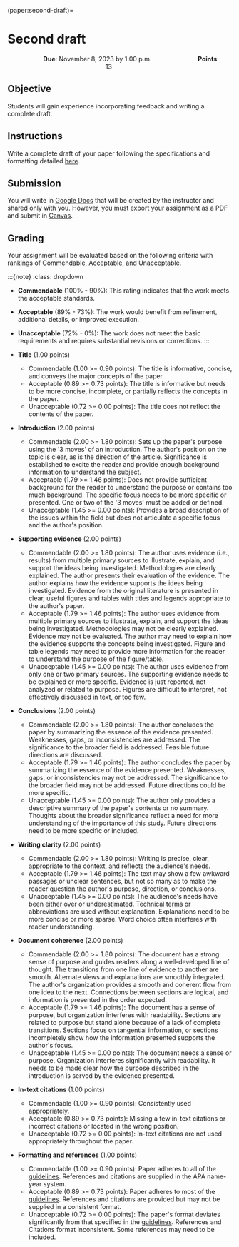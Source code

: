 (paper:second-draft)=
# Second draft

<p style="text-align: center;">
    <object hspace="50">
        <strong>Due</strong></a>: November 8, 2023 by 1:00 p.m.
    </object>
    <object hspace="50">
        <strong>Points</strong></a>: 13
    </object>
</p>

## Objective

Students will gain experience incorporating feedback and writing a complete draft.

## Instructions

Write a complete draft of your paper following the specifications and formatting detailed [here](paper:guidelines).

## Submission

You will write in [Google Docs](https://docs.google.com/) that will be created by the instructor and shared only with you.
However, you must export your assignment as a PDF and submit in [Canvas](https://canvas.pitt.edu/).

## Grading

Your assignment will be evaluated based on the following criteria with rankings of Commendable, Acceptable, and Unacceptable.

:::{note}
:class: dropdown

- **Commendable** (100% - 90%):
  This rating indicates that the work meets the acceptable standards.
- **Acceptable** (89% - 73%):
  The work would benefit from refinement, additional details, or improved execution.
- **Unacceptable** (72% - 0%):
  The work does not meet the basic requirements and requires substantial revisions or corrections.
:::

- **Title** (1.00 points)
  - Commendable (1.00 >= 0.90 points):
    The title is informative, concise, and conveys the major concepts of the paper.
  - Acceptable (0.89 >= 0.73 points):
    The title is informative but needs to be more concise, incomplete, or partially reflects the concepts in the paper.
  - Unacceptable (0.72 >= 0.00 points):
    The title does not reflect the contents of the paper.
- **Introduction** (2.00 points)
  - Commendable (2.00 >= 1.80 points):
    Sets up the paper's purpose using the '3 moves' of an introduction.
    The author's position on the topic is clear, as is the direction of the article.
    Significance is established to excite the reader and provide enough background information to understand the subject.
  - Acceptable (1.79 >= 1.46 points):
    Does not provide sufficient background for the reader to understand the purpose or contains too much background.
    The specific focus needs to be more specific or presented.
    One or two of the '3 moves' must be added or defined.
  - Unacceptable (1.45 >= 0.00 points):
    Provides a broad description of the issues within the field but does not articulate a specific focus and the author's position.
- **Supporting evidence** (2.00 points)
  - Commendable (2.00 >= 1.80 points):
    The author uses evidence (i.e., results) from multiple primary sources to illustrate, explain, and support the ideas being investigated.
    Methodologies are clearly explained.
    The author presents their evaluation of the evidence.
    The author explains how the evidence supports the ideas being investigated.
    Evidence from the original literature is presented in clear, useful figures and tables with titles and legends appropriate to the author's paper.
  - Acceptable (1.79 >= 1.46 points):
    The author uses evidence from multiple primary sources to illustrate, explain, and support the ideas being investigated.
    Methodologies may not be clearly explained.
    Evidence may not be evaluated.
    The author may need to explain how the evidence supports the concepts being investigated.
    Figure and table legends may need to provide more information for the reader to understand the purpose of the figure/table.
  - Unacceptable (1.45 >= 0.00 points):
    The author uses evidence from only one or two primary sources.
    The supporting evidence needs to be explained or more specific.
    Evidence is just reported, not analyzed or related to purpose.
    Figures are difficult to interpret, not effectively discussed in text, or too few.
- **Conclusions** (2.00 points)
  - Commendable (2.00 >= 1.80 points):
    The author concludes the paper by summarizing the essence of the evidence presented.
    Weaknesses, gaps, or inconsistencies are addressed.
    The significance to the broader field is addressed.
    Feasible future directions are discussed.
  - Acceptable (1.79 >= 1.46 points):
    The author concludes the paper by summarizing the essence of the evidence presented.
    Weaknesses, gaps, or inconsistencies may not be addressed.
    The significance to the broader field may not be addressed.
    Future directions could be more specific.
  - Unacceptable (1.45 >= 0.00 points):
    The author only provides a descriptive summary of the paper's contents or no summary.
    Thoughts about the broader significance reflect a need for more understanding of the importance of this study.
    Future directions need to be more specific or included.
- **Writing clarity** (2.00 points)
  - Commendable (2.00 >= 1.80 points):
    Writing is precise, clear, appropriate to the context, and reflects the audience's needs.
  - Acceptable (1.79 >= 1.46 points):
    The text may show a few awkward passages or unclear sentences, but not so many as to make the reader question the author's purpose, direction, or conclusions.
  - Unacceptable (1.45 >= 0.00 points):
    The audience's needs have been either over or underestimated.
    Technical terms or abbreviations are used without explanation.
    Explanations need to be more concise or more sparse.
    Word choice often interferes with reader understanding.
- **Document coherence** (2.00 points)
  - Commendable (2.00 >= 1.80 points):
    The document has a strong sense of purpose and guides readers along a well-developed line of thought.
    The transitions from one line of evidence to another are smooth.
    Alternate views and explanations are smoothly integrated.
    The author's organization provides a smooth and coherent flow from one idea to the next.
    Connections between sections are logical, and information is presented in the order expected.
  - Acceptable (1.79 >= 1.46 points):
    The document has a sense of purpose, but organization interferes with readability.
    Sections are related to purpose but stand alone because of a lack of complete transitions.
    Sections focus on tangential information, or sections incompletely show how the information presented supports the author's focus.
  - Unacceptable (1.45 >= 0.00 points):
    The document needs a sense or purpose.
    Organization interferes significantly with readability.
    It needs to be made clear how the purpose described in the introduction is served by the evidence presented.
- **In-text citations** (1.00 points)
  - Commendable (1.00 >= 0.90 points):
    Consistently used appropriately.
  - Acceptable (0.89 >= 0.73 points):
    Missing a few in-text citations or incorrect citations or located in the wrong position.
  - Unacceptable (0.72 >= 0.00 points):
    In-text citations are not used appropriately throughout the paper.
- **Formatting and references** (1.00 points)
  - Commendable (1.00 >= 0.90 points):
    Paper adheres to all of the [guidelines](paper:guidelines).
    References and citations are supplied in the APA name-year system.
  - Acceptable (0.89 >= 0.73 points):
    Paper adheres to most of the [guidelines](paper:guidelines).
    References and citations are provided but may not be supplied in a consistent format.
  - Unacceptable (0.72 >= 0.00 points):
    The paper's format deviates significantly from that specified in the [guidelines](paper:guidelines).
    References and Citations format inconsistent.
    Some references may need to be included.
